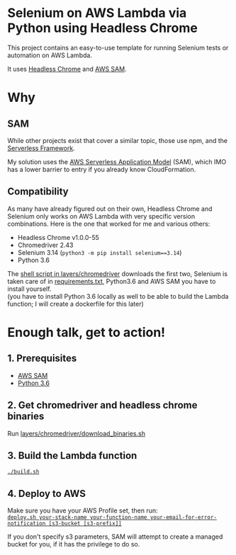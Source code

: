 # Selenium on AWS Lambda via Python using Headless Chrome
This project contains an easy-to-use template for running Selenium tests or automation on AWS Lambda.

It uses [Headless Chrome](https://github.com/adieuadieu/serverless-chrome) 
and [AWS SAM](https://aws.amazon.com/serverless/sam/).

# Why
## SAM
While other projects exist that cover a similar topic, those use npm, 
and the [Serverless Framework](https://www.serverless.com/).

My solution uses the [AWS Serverless Application Model](https://aws.amazon.com/serverless/sam/) (SAM),
which IMO has a lower barrier to entry if you already know CloudFormation.

## Compatibility
As many have already figured out on their own, Headless Chrome and Selenium only works on AWS Lambda
with very specific version combinations. Here is the one that worked for me and various others:
- Headless Chrome v1.0.0-55
- Chromedriver 2.43
- Selenium 3.14 (`python3 -m pip install selenium==3.14`)
- Python 3.6

The [shell script in layers/chromedriver](layers/chromedriver/download_binaries.sh) downloads the first two, 
Selenium is taken care of in [requirements.txt](lambda/requirements.txt), 
Python3.6 and AWS SAM you have to install yourself.   
(you have to install Python 3.6 locally as well to be able to build the Lambda function;
I will create a dockerfile for this later)

# Enough talk, get to action!
## 1. Prerequisites
- [AWS SAM](https://aws.amazon.com/serverless/sam/#Install_SAM_CLI)
- [Python 3.6](https://www.python.org/downloads/release/python-3615/)

## 2. Get chromedriver and headless chrome binaries
Run [layers/chromedriver/download_binaries.sh](layers/chromedriver/download_binaries.sh)

## 3. Build the Lambda function
[`./build.sh`](build.sh)

## 4. Deploy to AWS
Make sure you have your AWS Profile set, then run:  
[`deploy.sh your-stack-name your-function-name your-email-for-error-notification [s3-bucket [s3-prefix]]`](deploy.sh)

If you don't specify s3 parameters, SAM will attempt to create a managed bucket for you, 
if it has the privilege to do so.
